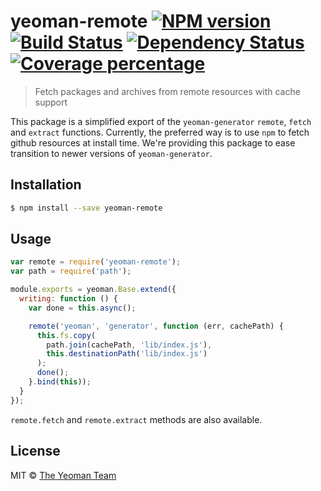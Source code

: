 # yeoman-remote [![NPM version][npm-image]][npm-url] [![Build Status][travis-image]][travis-url] [![Dependency Status][daviddm-image]][daviddm-url] [![Coverage percentage][coveralls-image]][coveralls-url]

> Fetch packages and archives from remote resources with cache support

This package is a simplified export of the `yeoman-generator` `remote`, `fetch` and `extract` functions. Currently, the preferred way is to use `npm` to fetch github resources at install time. We're providing this package to ease transition to newer versions of `yeoman-generator`.

## Installation

```sh
$ npm install --save yeoman-remote
```

## Usage

```js
var remote = require('yeoman-remote');
var path = require('path');

module.exports = yeoman.Base.extend({
  writing: function () {
    var done = this.async();

    remote('yeoman', 'generator', function (err, cachePath) {
      this.fs.copy(
        path.join(cachePath, 'lib/index.js'),
        this.destinationPath('lib/index.js')
      );
      done();
    }.bind(this));
  }
});
```

`remote.fetch` and `remote.extract` methods are also available.

## License

MIT © [The Yeoman Team](http://yeoman.io)


[npm-image]: https://badge.fury.io/js/yeoman-remote.svg
[npm-url]: https://npmjs.org/package/yeoman-remote
[travis-image]: https://travis-ci.org/yeoman/yeoman-remote.svg?branch=master
[travis-url]: https://travis-ci.org/yeoman/yeoman-remote
[daviddm-image]: https://david-dm.org/yeoman/yeoman-remote.svg?theme=shields.io
[daviddm-url]: https://david-dm.org/yeoman/yeoman-remote
[coveralls-image]: https://coveralls.io/repos/yeoman/yeoman-remote/badge.svg
[coveralls-url]: https://coveralls.io/r/yeoman/yeoman-remote
